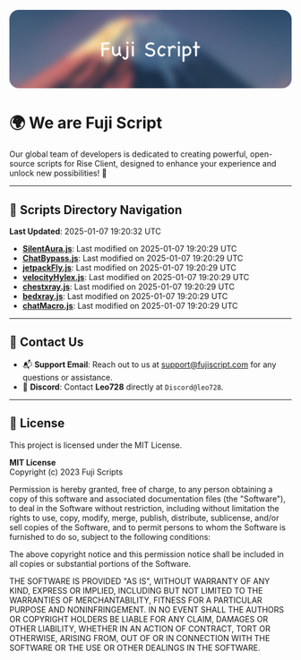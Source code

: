 ![Banner](.github/b.webp)

# 🌍 **We are Fuji Script**

Our global team of developers is dedicated to creating powerful, open-source scripts for Rise Client, designed to enhance your experience and unlock new possibilities! 🌟

---
<!-- SCRIPTS_NAVIGATION_START -->
## 📂 **Scripts Directory Navigation**

**Last Updated**: 2025-01-07 19:20:32 UTC

- **[SilentAura.js](scripts/SilentAura.js)**: Last modified on 2025-01-07 19:20:29 UTC
- **[ChatBypass.js](scripts/ChatBypass.js)**: Last modified on 2025-01-07 19:20:29 UTC
- **[jetpackFly.js](scripts/jetpackFly.js)**: Last modified on 2025-01-07 19:20:29 UTC
- **[velocityHylex.js](scripts/velocityHylex.js)**: Last modified on 2025-01-07 19:20:29 UTC
- **[chestxray.js](scripts/chestxray.js)**: Last modified on 2025-01-07 19:20:29 UTC
- **[bedxray.js](scripts/bedxray.js)**: Last modified on 2025-01-07 19:20:29 UTC
- **[chatMacro.js](scripts/chatMacro.js)**: Last modified on 2025-01-07 19:20:29 UTC

<!-- SCRIPTS_NAVIGATION_END -->

---

## 💬 **Contact Us**  
- 📬 **Support Email**: Reach out to us at [support@fujiscript.com](mailto:support@fujiscript.com) for any questions or assistance.  
- 💬 **Discord**: Contact **Leo728** directly at `Discord@leo728`.

---

## 📜 **License**

This project is licensed under the MIT License.  

**MIT License**  
Copyright (c) 2023 Fuji Scripts  

Permission is hereby granted, free of charge, to any person obtaining a copy of this software and associated documentation files (the "Software"), to deal in the Software without restriction, including without limitation the rights to use, copy, modify, merge, publish, distribute, sublicense, and/or sell copies of the Software, and to permit persons to whom the Software is furnished to do so, subject to the following conditions:  

The above copyright notice and this permission notice shall be included in all copies or substantial portions of the Software.  

THE SOFTWARE IS PROVIDED "AS IS", WITHOUT WARRANTY OF ANY KIND, EXPRESS OR IMPLIED, INCLUDING BUT NOT LIMITED TO THE WARRANTIES OF MERCHANTABILITY, FITNESS FOR A PARTICULAR PURPOSE AND NONINFRINGEMENT. IN NO EVENT SHALL THE AUTHORS OR COPYRIGHT HOLDERS BE LIABLE FOR ANY CLAIM, DAMAGES OR OTHER LIABILITY, WHETHER IN AN ACTION OF CONTRACT, TORT OR OTHERWISE, ARISING FROM, OUT OF OR IN CONNECTION WITH THE SOFTWARE OR THE USE OR OTHER DEALINGS IN THE SOFTWARE.  

